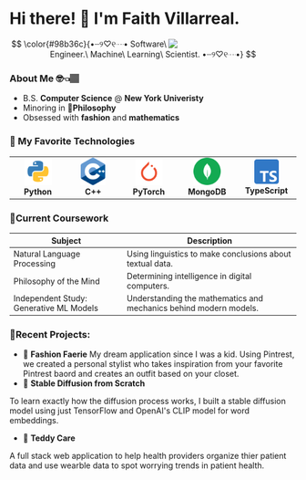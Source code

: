 

# Hi there! 🤗 I'm Faith Villarreal.
<img align='right' src='https://i.pinimg.com/originals/fd/29/17/fd2917011ee86ab92408f9eb6fd3c6f8.png' width='225"'>

$$  \color{#98b36c}{•┈୨♡୧┈• Software\ Engineer.\ Machine\ Learning\ Scientist. •┈୨♡୧┈•} $$

### About Me 🤓👈🏽
- B.S. **Computer Science** @ **New York Univeristy**
- Minoring in **🏺Philosophy**
- Obsessed with **fashion** and **mathematics**

### 💌 My Favorite Technologies

<table>
  <tr>
    <td align="center" width="96">
      <a href="#macropower-tech">
        <img src="./img/python.svg" width="48" height="48" alt="Python" />
      </a>
      <br><b>Python</b>
    </td>
    <td align="center" width="96">
      <a href="#macropower-tech">
        <img src="./img/cpp.png" width="43" height="48" alt="Golang" />
      </a>
      <br><b>C++</b>
    </td>
    <td align="center" width="96">
      <a href="#macropower-tech">
        <img src="./img/pytorch.png" width="48" height="48" alt="Jsonnet" />
      </a>
      <br><b>PyTorch</b>
    </td>
      <td align="center" width="96">
      <a href="#macropower-tech">
        <img src="./img/mongodb.svg" width="48" height="48" alt="Jsonnet" />
      </a>
      <br><b>MongoDB</b>
    </td>
    <td align="center" width="96">
      <a href="#macropower-tech">
        <img src="./img/typescript.png" width="43" height="43" alt="Jsonnet" />
      </a>
      <br><b>TypeScript</b>
    </td>
  </tr>
</table>


### 🍓Current Coursework


| Subject                                | Description                                                             |
|----------------------------------------|-------------------------------------------------------------------------|
| Natural Language Processing            | Using linguistics to make conclusions about textual data.               |
| Philosophy of the Mind                 | Determining intelligence in digital computers.                          |
| Independent Study: Generative ML Models| Understanding the mathematics and mechanics behind modern models.    |

### 🍄Recent Projects:
- 🌺 **Fashion Faerie**
My dream application since I was a kid. Using Pintrest, we created a personal stylist who takes inspiration from your favorite Pintrest baord and creates an outfit based on your closet. 
- 🌸 **Stable Diffusion from Scratch**

To learn exactly how the diffusion process works, I built a stable diffusion model using just TensorFlow and OpenAI's CLIP model for word embeddings. 
- 🌼 **Teddy Care**

A full stack web application to help health providers organize thier patient data and use wearble data to spot worrying trends in patient health. 
